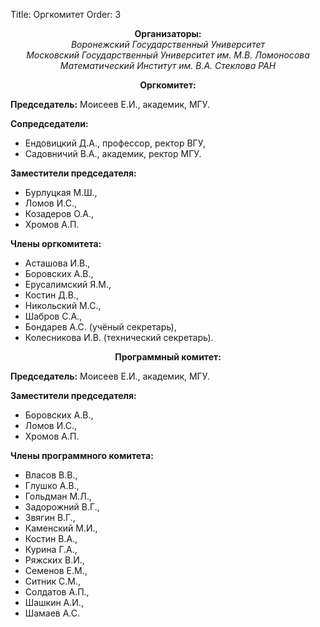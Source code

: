 Title: Оргкомитет
Order: 3

**<center>Организаторы:</center>**
*<center>Воронежский Государственный Университет</center>*
*<center>Московский Государственный Университет им. М.В. Ломоносова</center>*
*<center>Математический Институт им. В.А. Стеклова РАН</center>*

**<center>Оргкомитет:</center>**

**Председатель:** Моисеев Е.И., академик, МГУ.

**Сопредседатели:**

* Ендовицкий Д.А., профессор, ректор ВГУ,
* Садовничий В.А., академик, ректор МГУ.

**Заместители председателя:**

* Бурлуцкая М.Ш.,
* Ломов И.С.,
* Козадеров О.А.,
* Хромов А.П.

**Члены оргкомитета:**

* Асташова И.В.,
* Боровских А.В.,
* Eрусалимский Я.М.,
* Костин Д.В.,
* Никольский М.С.,
* Шабров С.А.,
* Бондарев А.С. (учёный секретарь),
* Колесникова И.В. (технический секретарь).

**<center>Программный комитет:</center>**

**Председатель:** Моисеев Е.И., академик, МГУ.

**Заместители председателя:**

* Боровских А.В.,
* Ломов И.С.,
* Хромов А.П.

**Члены программного комитета:**

* Власов В.В.,
* Глушко А.В.,
* Гольдман М.Л.,
* Задорожний В.Г.,
* Звягин В.Г.,
* Каменский М.И.,
* Костин В.А.,
* Курина Г.А.,
* Ряжских В.И.,
* Семенов Е.М.,
* Ситник С.М.,
* Солдатов А.П.,
* Шашкин А.И.,
* Шамаев А.С.
